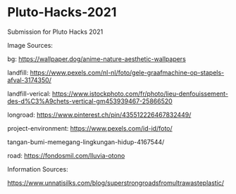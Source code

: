 # Pluto-Hacks-2021

Submission for Pluto Hacks 2021

Image Sources:

bg: https://wallpaper.dog/anime-nature-aesthetic-wallpapers

landfill: https://www.pexels.com/nl-nl/foto/gele-graafmachine-op-stapels-afval-3174350/

landfill-verical: https://www.istockphoto.com/fr/photo/lieu-denfouissement-des-d%C3%A9chets-vertical-gm453939467-25866520

longroad: https://www.pinterest.ch/pin/435512226467832449/

project-environment: https://www.pexels.com/id-id/foto/

tangan-bumi-memegang-lingkungan-hidup-4167544/

road: https://fondosmil.com/lluvia-otono


Information Sources: 

https://www.unnatisilks.com/blog/superstrongroadsfromultrawasteplastic/